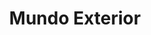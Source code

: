 ---
Numero: 558
title: Mundo Exterior
Autor: Isidore Haiblum
Co-autor: 
Ano-de-Publicacao: 2004
Titulo-original: Outerworld
Tradutor: Paulo A Moreira
Co-tradutor: 
Ano-de-edicao: 1979
alias: Isidore-Haiblum
Autor2-alias: 
Tradutor1-alias: Paulo-A-Moreira
Tradutor2-alias: 
Titulo-link: 558-Mundo-Exterior
Capa: Rogério Silva
pags: 188
Capa-link: Rogerio-Silva
---